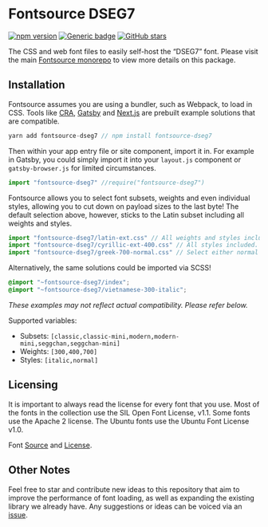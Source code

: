 # Fontsource DSEG7
[![npm version](https://badge.fury.io/js/fontsource-dseg7.svg)](https://github.com/DecliningLotus/fontsource) [![Generic badge](https://img.shields.io/badge/fontsource-passing-brightgreen)](https://github.com/DecliningLotus/fontsource) [![GitHub stars](https://img.shields.io/github/stars/DecliningLotus/fontsource.svg?style=social&label=Star&maxAge=2592000)](https://GitHub.com/DecliningLotus/fontsource/stargazers/)

The CSS and web font files to easily self-host the “DSEG7” font. Please visit the main [Fontsource monorepo](https://github.com/DecliningLotus/fontsource) to view more details on this package.

## Installation

Fontsource assumes you are using a bundler, such as Webpack, to load in CSS. Tools like [CRA](https://create-react-app.dev/), [Gatsby](https://www.gatsbyjs.org/) and [Next.js](https://nextjs.org/) are prebuilt example solutions that are compatible.

```javascript
yarn add fontsource-dseg7 // npm install fontsource-dseg7
```

Then within your app entry file or site component, import it in. For example in Gatsby, you could simply import it into your `layout.js` component or `gatsby-browser.js` for limited circumstances.

```javascript
import "fontsource-dseg7" //require("fontsource-dseg7")
```

Fontsource allows you to select font subsets, weights and even individual styles, allowing you to cut down on payload sizes to the last byte! The default selection above, however, sticks to the Latin subset including all weights and styles.

```javascript
import "fontsource-dseg7/latin-ext.css" // All weights and styles included.
import "fontsource-dseg7/cyrillic-ext-400.css" // All styles included.
import "fontsource-dseg7/greek-700-normal.css" // Select either normal or italic.
```

Alternatively, the same solutions could be imported via SCSS!

```scss
@import "~fontsource-dseg7/index";
@import "~fontsource-dseg7/vietnamese-300-italic";
```

_These examples may not reflect actual compatibility. Please refer below._

Supported variables:
- Subsets: `[classic,classic-mini,modern,modern-mini,seggchan,seggchan-mini]`
- Weights: `[300,400,700]`
- Styles: `[italic,normal]`

## Licensing 

It is important to always read the license for every font that you use.
Most of the fonts in the collection use the SIL Open Font License, v1.1. Some fonts use the Apache 2 license. The Ubuntu fonts use the Ubuntu Font License v1.0.

Font [Source](https://www.keshikan.net/fonts-e.html) and [License](https://github.com/keshikan/DSEG/blob/master/DSEG-LICENSE.txt).

## Other Notes

Feel free to star and contribute new ideas to this repository that aim to improve the performance of font loading, as well as expanding the existing library we already have. Any suggestions or ideas can be voiced via an [issue](https://github.com/DecliningLotus/fontsource/issues).

